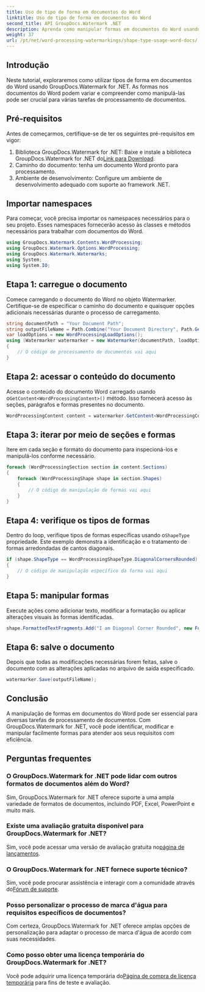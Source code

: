 ```yaml
---
title: Uso de tipo de forma em documentos do Word
linktitle: Uso de tipo de forma em documentos do Word
second_title: API GroupDocs.Watermark .NET
description: Aprenda como manipular formas em documentos do Word usando GroupDocs.Watermark for .NET. Este tutorial fornece orientação para o processamento eficiente de documentos.
weight: 37
url: /pt/net/word-processing-watermarkings/shape-type-usage-word-docs/
---
```

## Introdução
Neste tutorial, exploraremos como utilizar tipos de forma em documentos do Word usando GroupDocs.Watermark for .NET. As formas nos documentos do Word podem variar e compreender como manipulá-las pode ser crucial para várias tarefas de processamento de documentos.
## Pré-requisitos
Antes de começarmos, certifique-se de ter os seguintes pré-requisitos em vigor:
1.  Biblioteca GroupDocs.Watermark for .NET: Baixe e instale a biblioteca GroupDocs.Watermark for .NET do[Link para Download](https://releases.groupdocs.com/Watermark/net/).
2. Caminho do documento: tenha um documento Word pronto para processamento.
3. Ambiente de desenvolvimento: Configure um ambiente de desenvolvimento adequado com suporte ao framework .NET.

## Importar namespaces
Para começar, você precisa importar os namespaces necessários para o seu projeto. Esses namespaces fornecerão acesso às classes e métodos necessários para trabalhar com documentos do Word.
```csharp
using GroupDocs.Watermark.Contents.WordProcessing;
using GroupDocs.Watermark.Options.WordProcessing;
using GroupDocs.Watermark.Watermarks;
using System;
using System.IO;
```
## Etapa 1: carregue o documento
Comece carregando o documento do Word no objeto Watermarker. Certifique-se de especificar o caminho do documento e quaisquer opções adicionais necessárias durante o processo de carregamento.
```csharp
string documentPath = "Your Document Path";
string outputFileName = Path.Combine("Your Document Directory", Path.GetFileName(documentPath));
var loadOptions = new WordProcessingLoadOptions();
using (Watermarker watermarker = new Watermarker(documentPath, loadOptions))
{
    // O código de processamento de documentos vai aqui
}
```
## Etapa 2: acessar o conteúdo do documento
 Acesse o conteúdo do documento Word carregado usando o`GetContent<WordProcessingContent>()` método. Isso fornecerá acesso às seções, parágrafos e formas presentes no documento.
```csharp
WordProcessingContent content = watermarker.GetContent<WordProcessingContent>();
```
## Etapa 3: iterar por meio de seções e formas
Itere em cada seção e formato do documento para inspecioná-los e manipulá-los conforme necessário.
```csharp
foreach (WordProcessingSection section in content.Sections)
{
    foreach (WordProcessingShape shape in section.Shapes)
    {
        // O código de manipulação de formas vai aqui
    }
}
```
## Etapa 4: verifique os tipos de formas
Dentro do loop, verifique tipos de formas específicas usando o`ShapeType` propriedade. Este exemplo demonstra a identificação e o tratamento de formas arredondadas de cantos diagonais.
```csharp
if (shape.ShapeType == WordProcessingShapeType.DiagonalCornersRounded)
{
    // O código de manipulação específico da forma vai aqui
}
```
## Etapa 5: manipular formas
Execute ações como adicionar texto, modificar a formatação ou aplicar alterações visuais às formas identificadas.
```csharp
shape.FormattedTextFragments.Add("I am Diagonal Corner Rounded", new Font("Calibri", 8, FontStyle.Bold), Color.Red, Color.Aqua);
```
## Etapa 6: salve o documento
Depois que todas as modificações necessárias forem feitas, salve o documento com as alterações aplicadas no arquivo de saída especificado.
```csharp
watermarker.Save(outputFileName);
```

## Conclusão
A manipulação de formas em documentos do Word pode ser essencial para diversas tarefas de processamento de documentos. Com GroupDocs.Watermark for .NET, você pode identificar, modificar e manipular facilmente formas para atender aos seus requisitos com eficiência.
## Perguntas frequentes
### O GroupDocs.Watermark for .NET pode lidar com outros formatos de documentos além do Word?
Sim, GroupDocs.Watermark for .NET oferece suporte a uma ampla variedade de formatos de documentos, incluindo PDF, Excel, PowerPoint e muito mais.
### Existe uma avaliação gratuita disponível para GroupDocs.Watermark for .NET?
 Sim, você pode acessar uma versão de avaliação gratuita no[página de lançamentos](https://releases.groupdocs.com/).
### O GroupDocs.Watermark for .NET fornece suporte técnico?
 Sim, você pode procurar assistência e interagir com a comunidade através do[Fórum de suporte](https://forum.groupdocs.com/c/watermark/19).
### Posso personalizar o processo de marca d'água para requisitos específicos de documentos?
Com certeza, GroupDocs.Watermark for .NET oferece amplas opções de personalização para adaptar o processo de marca d'água de acordo com suas necessidades.
### Como posso obter uma licença temporária do GroupDocs.Watermark for .NET?
 Você pode adquirir uma licença temporária do[Página de compra de licença temporária](https://purchase.groupdocs.com/temporary-license/) para fins de teste e avaliação.